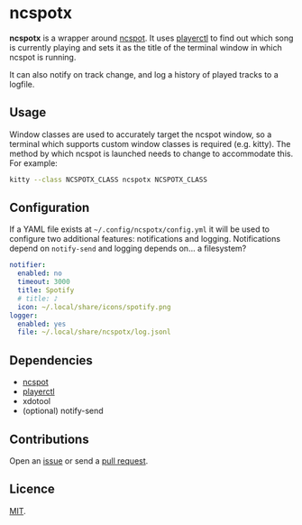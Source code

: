 # ncspotx

**ncspotx** is a wrapper around [ncspot](https://github.com/hrkfdn/ncspot). It uses [playerctl](https://github.com/altdesktop/playerctl) to find out which song is currently playing and sets it as the title of the terminal window in which ncspot is running.

It can also notify on track change, and log a history of played tracks to a logfile.

## Usage

Window classes are used to accurately target the ncspot window, so a terminal which supports custom window classes is required (e.g. kitty). The method by which ncspot is launched needs to change to accommodate this. For example:

```sh
kitty --class NCSPOTX_CLASS ncspotx NCSPOTX_CLASS
```

## Configuration

If a YAML file exists at  `~/.config/ncspotx/config.yml` it will be used to configure two additional features: notifications and logging. Notifications depend on `notify-send` and logging depends on... a filesystem?

```yaml
notifier:
  enabled: no
  timeout: 3000
  title: Spotify
  # title: ♪
  icon: ~/.local/share/icons/spotify.png
logger:
  enabled: yes
  file: ~/.local/share/ncspotx/log.jsonl
```

## Dependencies

- [ncspot](https://github.com/hrkfdn/ncspot)
- [playerctl](https://github.com/altdesktop/playerctl)
- xdotool
- (optional) notify-send

## Contributions

Open an [issue](https://github.com/crdx/ncspotx/issues) or send a [pull request](https://github.com/crdx/ncspotx/pulls).

## Licence

[MIT](LICENCE.md).
